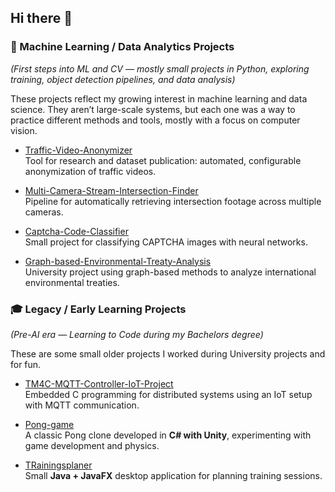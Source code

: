 ## Hi there 👋

### 🧠 Machine Learning / Data Analytics Projects  
*(First steps into ML and CV — mostly small projects in Python, exploring training, object detection pipelines, and data analysis)*  

These projects reflect my growing interest in machine learning and data science. They aren’t large-scale systems, but each one was a way to practice different methods and tools, mostly with a focus on computer vision.  

- [Traffic-Video-Anonymizer](https://github.com/jbenzzz/Traffic-Video-Anonymizer)  
  Tool for research and dataset publication: automated, configurable anonymization of traffic videos.  

- [Multi-Camera-Stream-Intersection-Finder](https://github.com/jbenzzz/Multi-Camera-Stream-Intersection-Finder)  
  Pipeline for automatically retrieving intersection footage across multiple cameras.  

- [Captcha-Code-Classifier](https://github.com/jbenzzz/Captcha-Code-Classifier)  
  Small project for classifying CAPTCHA images with neural networks.  

- [Graph-based-Environmental-Treaty-Analysis](https://github.com/jbenzzz/Graph-based-Environmental-Treaty-Analysis)  
  University project using graph-based methods to analyze international environmental treaties.  



### 🎓 Legacy / Early Learning Projects  
*(Pre-AI era — Learning to Code during my Bachelors degree)*  

These are some small older projects I worked during University projects and for fun. 

- [TM4C-MQTT-Controller-IoT-Project](https://github.com/jbenzzz/TM4C-MQTT-Controller-IoT-Project)  
  Embedded C programming for distributed systems using an IoT setup with MQTT communication.  

- [Pong-game](https://github.com/jbenzzz/Pong-game)  
  A classic Pong clone developed in **C# with Unity**, experimenting with game development and physics.  

- [TRainingsplaner](https://github.com/jbenzzz/Trainingsplaner-)  
  Small **Java + JavaFX** desktop application for planning training sessions.  
